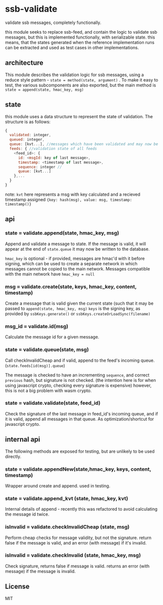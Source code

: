# ssb-validate

validate ssb messages, completely functionally.

this module seeks to replace ssb-feed, and contain the logic to validate ssb messages,
but this is implemented functionally, with serializable state.
this means, that the states generated when the reference implementation runs
can be extracted and used as test cases in other implementations.

## architecture

This module describes the validation logic for ssb messages, using a reduce style
pattern - `state = method(state, argument)` . To make it easy to test, the various
subcomponents are also exported, but the main method is `state = append(state, hmac_key, msg)`

## state

this module uses a data structure to represent the state of validation.
The structure is as follows:

``` js
{
  validated: integer,
  queued: integer,
  queue: [kvt...], //messages which have been validated and may now be written to database
  feeds: { //validation state of all feeds
    <feed_id>: {
      id: <msgId: key of last message>,
      timestamp: <timestamp of last message>,
      sequence: integer //
      queue: [kvt...]
    },...
  }
}
```
note: `kvt` here represents a msg with key calculated and a recieved timestamp assigned
`{key: hash(msg), value: msg, timestamp: timestamp()}`

## api

### state = validate.append(state, hmac_key, msg)

Append and validate a message to state. If the message is valid, it will appear at the
end of `state.queue` it may now be written to the database.

`hmac_key` is optional - if provided, messages are hmac'd with it before signing,
which can be used to create a separate network in which messages cannot be copied
to the main network. Messages compatible with the main network have `hmac_key = null`

### msg = validate.create(state, keys, hmac_key, content, timestamp)

Create a message that is valid given the current state (such that it may be passed to `append(state, hmac_key, msg)`
`keys` is the signing key, as provided by `ssbKeys.generate()` or `ssbKeys.createOrLoadSync(filename)`

### msg_id = validate.id(msg)

Calculate the message id for a given message.

### state = validate.queue(state, msg)

Call checkInvalidCheap and if valid, append to the feed's incoming queue.
(`state.feeds[id(msg)].queue`)

The message is checked to have an incrementing `sequence`, and correct `previous` hash,
but signature is not checked. (the intention here is for when using javascript crypto,
checking every signature is expensive) however, this is not a big problem with wasm crypto.

### state = validate.validate(state, feed_id)

Check the signature of the last message in feed_id's incoming queue,
and if it is valid, append all messages in that queue.
As optimization/shortcut for javascript crypto.

## internal api

The following methods are exposed for testing, but are unlikely to be used directly.

### state = validate.appendNew(state,hmac_key, keys, content, timestamp)

Wrapper around create and append. used in testing.

### state = validate.append_kvt (state, hmac_key, kvt)

Internal details of append - recently this was refactored to avoid calculating
the message id twice.

### isInvalid = validate.checkInvalidCheap (state, msg)

Perform cheap checks for message validity, but not the signature.
return false if the message is valid, and an error (with message) if it's invalid.

### isInvalid = validate.checkInvalid (state, hmac_key, msg)

Check signature, returns false if message is valid. returns an error (with message)
if the message is invalid.

## License

MIT






